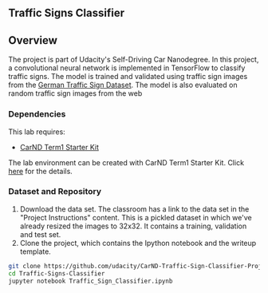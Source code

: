 ## Traffic Signs Classifier 

Overview
---
The project is part of Udacity's Self-Driving Car Nanodegree. In this project, a convolutional neural network is implemented in TensorFlow to classify traffic signs. The model is trained and validated using traffic sign images from the [German Traffic Sign Dataset](http://benchmark.ini.rub.de/?section=gtsrb&subsection=dataset). The model is also evaluated on random traffic sign images from the web 

### Dependencies
This lab requires:

* [CarND Term1 Starter Kit](https://github.com/udacity/CarND-Term1-Starter-Kit)

The lab environment can be created with CarND Term1 Starter Kit. Click [here](https://github.com/udacity/CarND-Term1-Starter-Kit/blob/master/README.md) for the details.

### Dataset and Repository

1. Download the data set. The classroom has a link to the data set in the "Project Instructions" content. This is a pickled dataset in which we've already resized the images to 32x32. It contains a training, validation and test set.
2. Clone the project, which contains the Ipython notebook and the writeup template.
```sh
git clone https://github.com/udacity/CarND-Traffic-Sign-Classifier-Project
cd Traffic-Signs-Classifier
jupyter notebook Traffic_Sign_Classifier.ipynb
```
